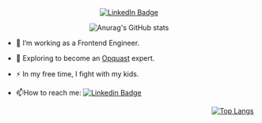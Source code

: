 <!--
**Ichtuus/Ichtuus** is a ✨ _special_ ✨ repository because its `README.md` (this file) appears on your GitHub profile.
- 🔭 I’m currently working on ...
- 🌱 I’m currently learning ...
- 👯 I’m looking to collaborate on ...
- 🤔 I’m looking for help with ...
- 💬 Ask me about ...
- 📫 How to reach me: ...
- 😄 Pronouns: ...
- ⚡ Fun fact: ...
-->
<div align="center">
    <!--<div id="header">
    <img src="https://media.giphy.com/media/QTfX9Ejfra3ZmNxh6B/giphy.gif" width="100"/>
  </div>-->
  <div id="badges">
    <a href="https://www.linkedin.com/in/nicolas-d-5b6708162">
      <img src="https://img.shields.io/badge/LinkedIn-blue?style=for-the-badge&logo=linkedin&logoColor=white" alt="LinkedIn Badge"/>
    </a>
  </div>

  ![Anurag's GitHub stats](https://github-readme-stats.vercel.app/api?username=Ichtuus&show_icons=true&theme=tokyonight)
</div>

- :telescope: I’m working as a Frontend Engineer.

- :seedling: Exploring to become an [Opquast]([url](https://www.opquast.com/certification/)) expert.

- :zap: In my free time, I fight with my kids.

- :mailbox:How to reach me: [![Linkedin Badge](https://img.shields.io/badge/-kakbar-blue?style=flat&logo=Linkedin&logoColor=white)](https://www.linkedin.com/in/nicolas-d-5b6708162)

<div align="right">
    
  [![Top Langs](https://github-readme-stats.vercel.app/api/top-langs/?username=Ichtuus&layout=compact&theme=tokyonight)](https://github.com/anuraghazra/github-readme-stats)
</div>
